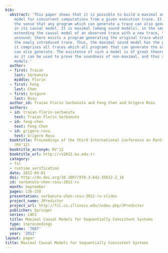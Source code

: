 ```yaml
---
bib:
  abstract: 'This paper shows that it is possible to build a maximal and sound causal
    model for concurrent computations from a given execution trace. It is sound, in
    the sense that any program which can generate a trace can also generate all traces
    in its causal model. It is maximal (among sound models), in the sense that by
    extending the causal model of an observed trace with a new trace, the model becomes
    unsound: there exists a program generating the original trace which cannot generate
    the newly introduced trace. Thus, the maximal sound model has the property that
    it comprises all traces which all programs that can generate the original trace
    can also generate. The existence of such a model is of great theoretical value
    as it can be used to prove the soundness of non-maximal, and thus smaller, causal
    models.'
  author:
  - first: Traian
    last: Serbanuta
    middle: Florin
  - first: Feng
    last: Chen
  - first: Grigore
    last: Rosu
  author_id: Traian Florin Serbanuta and Feng Chen and Grigore Rosu
  authors:
  - id: traian-florin-serbanuta
    text: Traian Florin Serbanuta
  - id: feng-chen
    text: Feng Chen
  - id: grigore-rosu
    text: Grigore Rosu
  booktitle: Proceedings of the third International Conference on Runtime Verification
    (RV'12)
  booktitle_acronym: RV'12
  booktitle_url: http://rv2012.ku.edu.tr
  category:
  - fsl
  - runtime_verification
  date: 2012-09-01
  doi: http://dx.doi.org/10.1007/978-3-642-35632-2_16
  id: serbanuta-chen-rosu-2012-rv
  month: September
  pages: 136-150
  presentation: serbanuta-chen-rosu-2012-rv-slides
  project_name: JPredictor
  project_url: http://fsl.cs.illinois.edu/index.php/JPredictor
  publisher: Springer
  series: LNCS
  title: Maximal Causal Models for Sequentially Consistent Systems
  type: inproceedings
  volume: '7687'
  year: '2012'
layout: paper
title: Maximal Causal Models for Sequentially Consistent Systems
---
```

